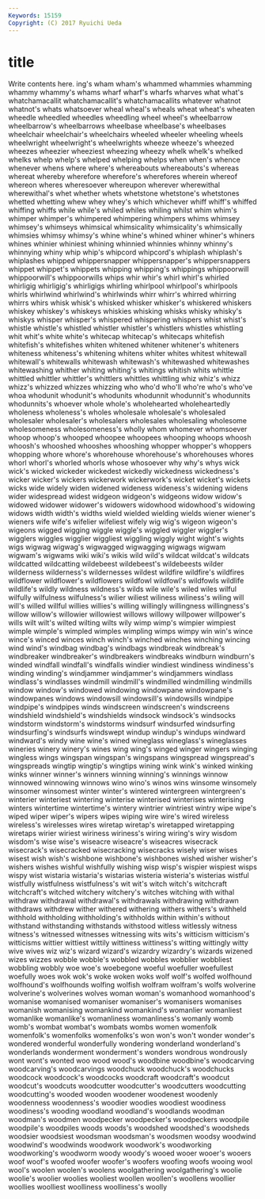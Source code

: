 ```yaml
---
Keywords: 15159 
Copyright: (C) 2017 Ryuichi Ueda
---
```


# title

Write contents here.
ing's wham wham's whammed whammies whamming whammy whammy's whams wharf
wharf's wharfs wharves what what's whatchamacallit whatchamacallit's whatchamacallits whatever whatnot
whatnot's whats whatsoever wheal wheal's wheals wheat wheat's wheaten wheedle
wheedled wheedles wheedling wheel wheel's wheelbarrow wheelbarrow's wheelbarrows wheelbase wheelbase's
wheelbases wheelchair wheelchair's wheelchairs wheeled wheeler wheeling wheels wheelwright wheelwright's
wheelwrights wheeze wheeze's wheezed wheezes wheezier wheeziest wheezing wheezy whelk
whelk's whelked whelks whelp whelp's whelped whelping whelps when when's
whence whenever whens where where's whereabouts whereabouts's whereas whereat whereby
wherefore wherefore's wherefores wherein whereof whereon wheres wheresoever whereupon wherever
wherewithal wherewithal's whet whether whets whetstone whetstone's whetstones whetted whetting
whew whey whey's which whichever whiff whiff's whiffed whiffing whiffs
while while's whiled whiles whiling whilst whim whim's whimper whimper's
whimpered whimpering whimpers whims whimsey whimsey's whimseys whimsical whimsicality whimsicality's
whimsically whimsies whimsy whimsy's whine whine's whined whiner whiner's whiners
whines whinier whiniest whining whinnied whinnies whinny whinny's whinnying whiny
whip whip's whipcord whipcord's whiplash whiplash's whiplashes whipped whippersnapper whippersnapper's
whippersnappers whippet whippet's whippets whipping whipping's whippings whippoorwill whippoorwill's whippoorwills
whips whir whir's whirl whirl's whirled whirligig whirligig's whirligigs whirling
whirlpool whirlpool's whirlpools whirls whirlwind whirlwind's whirlwinds whirr whirr's whirred
whirring whirrs whirs whisk whisk's whisked whisker whisker's whiskered whiskers
whiskey whiskey's whiskeys whiskies whisking whisks whisky whisky's whiskys whisper
whisper's whispered whispering whispers whist whist's whistle whistle's whistled whistler
whistler's whistlers whistles whistling whit whit's white white's whitecap whitecap's
whitecaps whitefish whitefish's whitefishes whiten whitened whitener whitener's whiteners whiteness
whiteness's whitening whitens whiter whites whitest whitewall whitewall's whitewalls whitewash
whitewash's whitewashed whitewashes whitewashing whither whiting whiting's whitings whitish whits
whittle whittled whittler whittler's whittlers whittles whittling whiz whiz's whizz
whizz's whizzed whizzes whizzing who who'd who'll who're who's who've
whoa whodunit whodunit's whodunits whodunnit whodunnit's whodunnits whodunnits's whoever whole
whole's wholehearted wholeheartedly wholeness wholeness's wholes wholesale wholesale's wholesaled wholesaler
wholesaler's wholesalers wholesales wholesaling wholesome wholesomeness wholesomeness's wholly whom whomever
whomsoever whoop whoop's whooped whoopee whoopees whooping whoops whoosh whoosh's
whooshed whooshes whooshing whopper whopper's whoppers whopping whore whore's whorehouse
whorehouse's whorehouses whores whorl whorl's whorled whorls whose whosoever why
why's whys wick wick's wicked wickeder wickedest wickedly wickedness wickedness's
wicker wicker's wickers wickerwork wickerwork's wicket wicket's wickets wicks wide
widely widen widened wideness wideness's widening widens wider widespread widest
widgeon widgeon's widgeons widow widow's widowed widower widower's widowers widowhood
widowhood's widowing widows width width's widths wield wielded wielding wields
wiener wiener's wieners wife wife's wifelier wifeliest wifely wig wig's
wigeon wigeon's wigeons wigged wigging wiggle wiggle's wiggled wiggler wiggler's
wigglers wiggles wigglier wiggliest wiggling wiggly wight wight's wights wigs
wigwag wigwag's wigwagged wigwagging wigwags wigwam wigwam's wigwams wiki wiki's
wikis wild wild's wildcat wildcat's wildcats wildcatted wildcatting wildebeest wildebeest's
wildebeests wilder wilderness wilderness's wildernesses wildest wildfire wildfire's wildfires wildflower
wildflower's wildflowers wildfowl wildfowl's wildfowls wildlife wildlife's wildly wildness wildness's
wilds wile wile's wiled wiles wilful wilfully wilfulness wilfulness's wilier
wiliest wiliness wiliness's wiling will will's willed willful willies willies's
willing willingly willingness willingness's willow willow's willowier willowiest willows willowy
willpower willpower's wills wilt wilt's wilted wilting wilts wily wimp
wimp's wimpier wimpiest wimple wimple's wimpled wimples wimpling wimps wimpy
win win's wince wince's winced winces winch winch's winched winches
winching wincing wind wind's windbag windbag's windbags windbreak windbreak's windbreaker
windbreaker's windbreakers windbreaks windburn windburn's winded windfall windfall's windfalls windier
windiest windiness windiness's winding winding's windjammer windjammer's windjammers windlass windlass's
windlasses windmill windmill's windmilled windmilling windmills window window's windowed windowing
windowpane windowpane's windowpanes windows windowsill windowsill's windowsills windpipe windpipe's windpipes
winds windscreen windscreen's windscreens windshield windshield's windshields windsock windsock's windsocks
windstorm windstorm's windstorms windsurf windsurfed windsurfing windsurfing's windsurfs windswept windup
windup's windups windward windward's windy wine wine's wined wineglass wineglass's
wineglasses wineries winery winery's wines wing wing's winged winger wingers
winging wingless wings wingspan wingspan's wingspans wingspread wingspread's wingspreads wingtip
wingtip's wingtips wining wink wink's winked winking winks winner winner's
winners winning winning's winnings winnow winnowed winnowing winnows wino wino's
winos wins winsome winsomely winsomer winsomest winter winter's wintered wintergreen
wintergreen's winterier winteriest wintering winterise winterised winterises winterising winters wintertime
wintertime's wintery wintrier wintriest wintry wipe wipe's wiped wiper wiper's
wipers wipes wiping wire wire's wired wireless wireless's wirelesses wires
wiretap wiretap's wiretapped wiretapping wiretaps wirier wiriest wiriness wiriness's wiring
wiring's wiry wisdom wisdom's wise wise's wiseacre wiseacre's wiseacres wisecrack
wisecrack's wisecracked wisecracking wisecracks wisely wiser wises wisest wish wish's
wishbone wishbone's wishbones wished wisher wisher's wishers wishes wishful wishfully
wishing wisp wisp's wispier wispiest wisps wispy wist wistaria wistaria's
wistarias wisteria wisteria's wisterias wistful wistfully wistfulness wistfulness's wit wit's
witch witch's witchcraft witchcraft's witched witchery witchery's witches witching with
withal withdraw withdrawal withdrawal's withdrawals withdrawing withdrawn withdraws withdrew wither
withered withering withers withers's withheld withhold withholding withholding's withholds within
within's without withstand withstanding withstands withstood witless witlessly witness witness's
witnessed witnesses witnessing wits wits's witticism witticism's witticisms wittier wittiest
wittily wittiness wittiness's witting wittingly witty wive wives wiz wiz's
wizard wizard's wizardry wizardry's wizards wizened wizes wizzes wobble wobble's
wobbled wobbles wobblier wobbliest wobbling wobbly woe woe's woebegone woeful
woefuller woefullest woefully woes wok wok's woke woken woks wolf
wolf's wolfed wolfhound wolfhound's wolfhounds wolfing wolfish wolfram wolfram's wolfs
wolverine wolverine's wolverines wolves woman woman's womanhood womanhood's womanise womanised
womaniser womaniser's womanisers womanises womanish womanising womankind womankind's womanlier womanliest
womanlike womanlike's womanliness womanliness's womanly womb womb's wombat wombat's wombats
wombs women womenfolk womenfolk's womenfolks womenfolks's won won's won't wonder
wonder's wondered wonderful wonderfully wondering wonderland wonderland's wonderlands wonderment wonderment's
wonders wondrous wondrously wont wont's wonted woo wood wood's woodbine
woodbine's woodcarving woodcarving's woodcarvings woodchuck woodchuck's woodchucks woodcock woodcock's woodcocks
woodcraft woodcraft's woodcut woodcut's woodcuts woodcutter woodcutter's woodcutters woodcutting woodcutting's
wooded wooden woodener woodenest woodenly woodenness woodenness's woodier woodies woodiest
woodiness woodiness's wooding woodland woodland's woodlands woodman woodman's woodmen woodpecker
woodpecker's woodpeckers woodpile woodpile's woodpiles woods woods's woodshed woodshed's woodsheds
woodsier woodsiest woodsman woodsman's woodsmen woodsy woodwind woodwind's woodwinds woodwork
woodwork's woodworking woodworking's woodworm woody woody's wooed wooer wooer's wooers
woof woof's woofed woofer woofer's woofers woofing woofs wooing wool
wool's woolen woolen's woolens woolgathering woolgathering's woolie woolie's woolier woolies
wooliest woollen woollen's woollens woollier woollies woolliest woolliness woolliness's woolly
